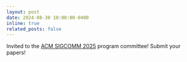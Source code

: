 ```yaml
---
layout: post
date: 2024-08-30 10:00:00-0400
inline: true
related_posts: false
---
```


Invited to the [ACM SIGCOMM 2025](https://www.sigcomm.org/events/sigcomm-conference) program committee! Submit your papers!
